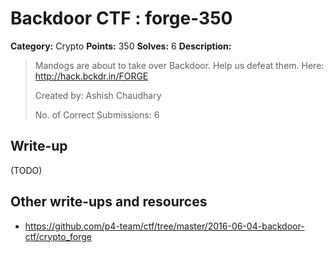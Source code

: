 # Backdoor CTF : forge-350

**Category:** Crypto
**Points:** 350
**Solves:** 6
**Description:**

> Mandogs are about to take over Backdoor. Help us defeat them. Here: <http://hack.bckdr.in/FORGE>
> 
> Created by: Ashish Chaudhary
> 
> No. of Correct Submissions: 6
> 


## Write-up

(TODO)

## Other write-ups and resources

* https://github.com/p4-team/ctf/tree/master/2016-06-04-backdoor-ctf/crypto_forge
